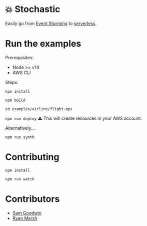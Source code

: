 # 💥 Stochastic

Easily go from [Event Storming](https://github.com/mariuszgil/awesome-eventstorming) to [serverless](https://aws.amazon.com/serverless).

# Run the examples

Prerequisites:

- Node >= v14
- AWS CLI

Steps:

`npm install`

`npm build`

`cd examples/airline/flight-ops`

`npm run deploy` ⚠️ This will create resources in your AWS account.

Alternatively...

`npm run synth`

# Contributing

`npm install`

`npm run watch`

# Contributors

- [Sam Goodwin](https://github.com/sam-goodwin)
- [Ryan Marsh](https://github.com/ryan-mars)
